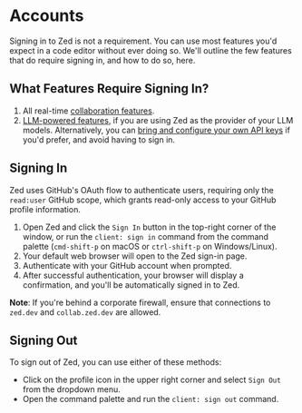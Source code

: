# Accounts

Signing in to Zed is not a requirement. You can use most features you'd expect in a code editor without ever doing so. We'll outline the few features that do require signing in, and how to do so, here.

## What Features Require Signing In?

1. All real-time [collaboration features](./collaboration.md).
2. [LLM-powered features](./ai/ai.md), if you are using Zed as the provider of your LLM models. Alternatively, you can [bring and configure your own API keys](./ai/configuration.md) if you'd prefer, and avoid having to sign in.

## Signing In

Zed uses GitHub's OAuth flow to authenticate users, requiring only the `read:user` GitHub scope, which grants read-only access to your GitHub profile information.

1. Open Zed and click the `Sign In` button in the top-right corner of the window, or run the `client: sign in` command from the command palette (`cmd-shift-p` on macOS or `ctrl-shift-p` on Windows/Linux).
2. Your default web browser will open to the Zed sign-in page.
3. Authenticate with your GitHub account when prompted.
4. After successful authentication, your browser will display a confirmation, and you'll be automatically signed in to Zed.

**Note**: If you're behind a corporate firewall, ensure that connections to `zed.dev` and `collab.zed.dev` are allowed.

## Signing Out

To sign out of Zed, you can use either of these methods:

- Click on the profile icon in the upper right corner and select `Sign Out` from the dropdown menu.
- Open the command palette and run the `client: sign out` command.

